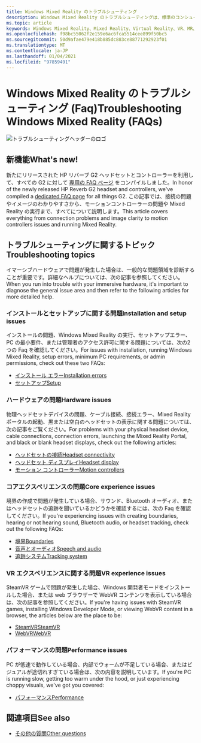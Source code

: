 ```yaml
---
title: Windows Mixed Reality のトラブルシューティング
description: Windows Mixed Reality のトラブルシューティングは、標準のコンシューマーサポートドキュメントを超えています。
ms.topic: article
keywords: Windows Mixed Reality、Mixed Reality、Virtual Reality、VR、MR、トラブルシューティング、エラー、ヘルプ、サポート
ms.openlocfilehash: f98bc55062f2e159e6ac6fca5514cee899f50bc5
ms.sourcegitcommit: 50d9afae479e418b885dc883ce88771292923f01
ms.translationtype: MT
ms.contentlocale: ja-JP
ms.lasthandoff: 01/04/2021
ms.locfileid: "97859491"
---
```

# <a name="troubleshooting-windows-mixed-reality-faqs"></a><span data-ttu-id="e838d-104">Windows Mixed Reality のトラブルシューティング (Faq)</span><span class="sxs-lookup"><span data-stu-id="e838d-104">Troubleshooting Windows Mixed Reality (FAQs)</span></span>

![トラブルシューティングヘッダーのロゴ](images/1050px-Mixedrealityportal.png)

## <a name="whats-new"></a><span data-ttu-id="e838d-106">新機能</span><span class="sxs-lookup"><span data-stu-id="e838d-106">What's new!</span></span>

<span data-ttu-id="e838d-107">新たにリリースされた HP リバーブ G2 ヘッドセットとコントローラーを利用して、すべての G2 に対して [専用の FAQ ページ](reverbG2-faq.md) をコンパイルしました。</span><span class="sxs-lookup"><span data-stu-id="e838d-107">In honor of the newly released HP Reverb G2 headset and controllers, we've compiled a [dedicated FAQ page](reverbG2-faq.md) for all things G2.</span></span> <span data-ttu-id="e838d-108">この記事では、接続の問題やイメージのわかりやすさから、モーションコントローラーの問題や Mixed Reality の実行まで、すべてについて説明します。</span><span class="sxs-lookup"><span data-stu-id="e838d-108">This article covers everything from connection problems and image clarity to motion controllers issues and running Mixed Reality.</span></span>

## <a name="troubleshooting-topics"></a><span data-ttu-id="e838d-109">トラブルシューティングに関するトピック</span><span class="sxs-lookup"><span data-stu-id="e838d-109">Troubleshooting topics</span></span>

<span data-ttu-id="e838d-110">イマーシブハードウェアで問題が発生した場合は、一般的な問題領域を診断することが重要です。詳細なヘルプについては、次の記事を参照してください。</span><span class="sxs-lookup"><span data-stu-id="e838d-110">When you run into trouble with your immersive hardware, it's important to diagnose the general issue area and then refer to the following articles for more detailed help.</span></span> 

### <a name="installation-and-setup-issues"></a><span data-ttu-id="e838d-111">インストールとセットアップに関する問題</span><span class="sxs-lookup"><span data-stu-id="e838d-111">Installation and setup issues</span></span>

<span data-ttu-id="e838d-112">インストールの問題、Windows Mixed Reality の実行、セットアップエラー、PC の最小要件、または管理者のアクセス許可に関する問題については、次の2つの Faq を確認してください。</span><span class="sxs-lookup"><span data-stu-id="e838d-112">For issues with installation, running Windows Mixed Reality, setup errors, minimum PC requirements, or admin permissions, check out these two FAQs:</span></span>

- [<span data-ttu-id="e838d-113">インストール エラー</span><span class="sxs-lookup"><span data-stu-id="e838d-113">Installation errors</span></span>](installation_errors.md)
- [<span data-ttu-id="e838d-114">セットアップ</span><span class="sxs-lookup"><span data-stu-id="e838d-114">Setup</span></span>](wmr-setup-faq.md)

### <a name="hardware-issues"></a><span data-ttu-id="e838d-115">ハードウェアの問題</span><span class="sxs-lookup"><span data-stu-id="e838d-115">Hardware issues</span></span>

<span data-ttu-id="e838d-116">物理ヘッドセットデバイスの問題、ケーブル接続、接続エラー、Mixed Reality ポータルの起動、黒または空白のヘッドセットの表示に関する問題については、次の記事をご覧ください。</span><span class="sxs-lookup"><span data-stu-id="e838d-116">For problems with your physical headset device, cable connections, connection errors, launching the Mixed Reality Portal, and black or blank headset displays, check out the following articles:</span></span>

- [<span data-ttu-id="e838d-117">ヘッドセットの接続</span><span class="sxs-lookup"><span data-stu-id="e838d-117">Headset connectivity</span></span>](headset-connectivity.md)
- [<span data-ttu-id="e838d-118">ヘッドセット ディスプレイ</span><span class="sxs-lookup"><span data-stu-id="e838d-118">Headset display</span></span>](headset-display.md)
- [<span data-ttu-id="e838d-119">モーション コントローラー</span><span class="sxs-lookup"><span data-stu-id="e838d-119">Motion controllers</span></span>](motion-controller-problems.md)

### <a name="core-experience-issues"></a><span data-ttu-id="e838d-120">コアエクスペリエンスの問題</span><span class="sxs-lookup"><span data-stu-id="e838d-120">Core experience issues</span></span>

<span data-ttu-id="e838d-121">境界の作成で問題が発生している場合、サウンド、Bluetooth オーディオ、またはヘッドセットの追跡を聞いているかどうかを確認するには、次の Faq を確認してください。</span><span class="sxs-lookup"><span data-stu-id="e838d-121">If you're experiencing issues with creating boundaries, hearing or not hearing sound, Bluetooth audio, or headset tracking, check out the following FAQs:</span></span>

- [<span data-ttu-id="e838d-122">境界</span><span class="sxs-lookup"><span data-stu-id="e838d-122">Boundaries</span></span>](boundary-questions.md)
- [<span data-ttu-id="e838d-123">音声とオーディオ</span><span class="sxs-lookup"><span data-stu-id="e838d-123">Speech and audio</span></span>](speech-and-audio.md)
- [<span data-ttu-id="e838d-124">追跡システム</span><span class="sxs-lookup"><span data-stu-id="e838d-124">Tracking system</span></span>](tracking.md)

### <a name="vr-experience-issues"></a><span data-ttu-id="e838d-125">VR エクスペリエンスに関する問題</span><span class="sxs-lookup"><span data-stu-id="e838d-125">VR experience issues</span></span>

<span data-ttu-id="e838d-126">SteamVR ゲームで問題が発生した場合、Windows 開発者モードをインストールした場合、または web ブラウザーで WebVR コンテンツを表示している場合は、次の記事を参照してください。</span><span class="sxs-lookup"><span data-stu-id="e838d-126">If you're having issues with SteamVR games, installing Windows Developer Mode, or viewing WebVR content in a browser, the articles below are the place to be:</span></span>

- [<span data-ttu-id="e838d-127">SteamVR</span><span class="sxs-lookup"><span data-stu-id="e838d-127">SteamVR</span></span>](steamvr-questions.md)
- [<span data-ttu-id="e838d-128">WebVR</span><span class="sxs-lookup"><span data-stu-id="e838d-128">WebVR</span></span>](webvr-questions.md)

### <a name="performance-issues"></a><span data-ttu-id="e838d-129">パフォーマンスの問題</span><span class="sxs-lookup"><span data-stu-id="e838d-129">Performance issues</span></span> 

<span data-ttu-id="e838d-130">PC が低速で動作している場合、内部でウォームが不足している場合、またはビジュアルが途切れすぎている場合は、次の内容を説明しています。</span><span class="sxs-lookup"><span data-stu-id="e838d-130">If you're PC is running slow, getting too warm under the hood, or just experiencing choppy visuals, we've got you covered:</span></span>

- [<span data-ttu-id="e838d-131">パフォーマンス</span><span class="sxs-lookup"><span data-stu-id="e838d-131">Performance</span></span>](performance-questions.md)

## <a name="see-also"></a><span data-ttu-id="e838d-132">関連項目</span><span class="sxs-lookup"><span data-stu-id="e838d-132">See also</span></span>
- [<span data-ttu-id="e838d-133">その他の質問</span><span class="sxs-lookup"><span data-stu-id="e838d-133">Other questions</span></span>](other-questions.md)
